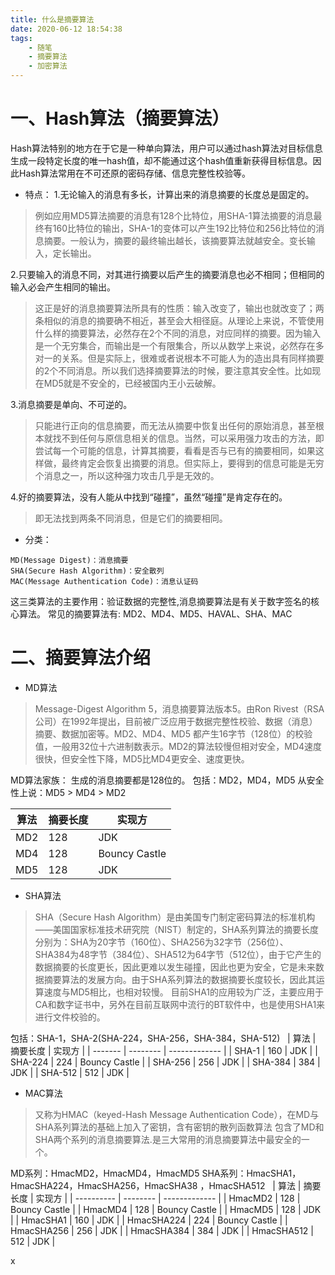 ```yaml
---
title: 什么是摘要算法
date: 2020-06-12 18:54:38
tags:
    - 随笔
    - 摘要算法
    - 加密算法
---
```


# 一、Hash算法（摘要算法）
Hash算法特别的地方在于它是一种单向算法，用户可以通过hash算法对目标信息生成一段特定长度的唯一hash值，却不能通过这个hash值重新获得目标信息。因此Hash算法常用在不可还原的密码存储、信息完整性校验等。
<!--more-->
* 特点：
1.无论输入的消息有多长，计算出来的消息摘要的长度总是固定的。
>例如应用MD5算法摘要的消息有128个比特位，用SHA-1算法摘要的消息最终有160比特位的输出，SHA-1的变体可以产生192比特位和256比特位的消息摘要。一般认为，摘要的最终输出越长，该摘要算法就越安全。变长输入，定长输出。

2.只要输入的消息不同，对其进行摘要以后产生的摘要消息也必不相同；但相同的输入必会产生相同的输出。
>这正是好的消息摘要算法所具有的性质：输入改变了，输出也就改变了；两条相似的消息的摘要确不相近，甚至会大相径庭。从理论上来说，不管使用什么样的摘要算法，必然存在2个不同的消息，对应同样的摘要。因为输入是一个无穷集合，而输出是一个有限集合，所以从数学上来说，必然存在多对一的关系。但是实际上，很难或者说根本不可能人为的造出具有同样摘要的2个不同消息。所以我们选择摘要算法的时候，要注意其安全性。比如现在MD5就是不安全的，已经被国内王小云破解。

3.消息摘要是单向、不可逆的。
>只能进行正向的信息摘要，而无法从摘要中恢复出任何的原始消息，甚至根本就找不到任何与原信息相关的信息。当然，可以采用强力攻击的方法，即尝试每一个可能的信息，计算其摘要，看看是否与已有的摘要相同，如果这样做，最终肯定会恢复出摘要的消息。但实际上，要得到的信息可能是无穷个消息之一，所以这种强力攻击几乎是无效的。

4.好的摘要算法，没有人能从中找到“碰撞”，虽然“碰撞”是肯定存在的。
>即无法找到两条不同消息，但是它们的摘要相同。


* 分类：
```
MD(Message Digest)：消息摘要
SHA(Secure Hash Algorithm)：安全散列
MAC(Message Authentication Code)：消息认证码
```

这三类算法的主要作用：验证数据的完整性,消息摘要算法是有关于数字签名的核心算法。
常见的摘要算法有: MD2、MD4、MD5、HAVAL、SHA、MAC


# 二、摘要算法介绍

* MD算法
>Message-Digest Algorithm 5，消息摘要算法版本5。由Ron Rivest（RSA公司）在1992年提出，目前被广泛应用于数据完整性校验、数据（消息）摘要、数据加密等。MD2、MD4、MD5 都产生16字节（128位）的校验值，一般用32位十六进制数表示。MD2的算法较慢但相对安全，MD4速度很快，但安全性下降，MD5比MD4更安全、速度更快。

MD算法家族：
生成的消息摘要都是128位的。
包括：MD2，MD4，MD5
从安全性上说：MD5 > MD4 > MD2

| 算法 | 摘要长度 | 实现方     |
| ---- | -------- | ------------- |
| MD2  | 128      | JDK           |
| MD4  | 128      | Bouncy Castle |
| MD5  | 128      | JDK           |



* SHA算法
>SHA（Secure Hash Algorithm）是由美国专门制定密码算法的标准机构——美国国家标准技术研究院（NIST）制定的，SHA系列算法的摘要长度分别为：SHA为20字节（160位）、SHA256为32字节（256位）、 SHA384为48字节（384位）、SHA512为64字节（512位），由于它产生的数据摘要的长度更长，因此更难以发生碰撞，因此也更为安全，它是未来数据摘要算法的发展方向。由于SHA系列算法的数据摘要长度较长，因此其运算速度与MD5相比，也相对较慢。
目前SHA1的应用较为广泛，主要应用于CA和数字证书中，另外在目前互联网中流行的BT软件中，也是使用SHA1来进行文件校验的。

包括：SHA-1，SHA-2(SHA-224，SHA-256，SHA-384，SHA-512)
 
| 算法  | 摘要长度 | 实现方     |
| ------- | -------- | ------------- |
| SHA-1   | 160      | JDK           |
| SHA-224 | 224      | Bouncy Castle |
| SHA-256 | 256      | JDK           |
| SHA-384 | 384      | JDK           |
| SHA-512 | 512      | JDK           |



* MAC算法
>又称为HMAC（keyed-Hash Message Authentication Code），在MD与SHA系列算法的基础上加入了密钥，含有密钥的散列函数算法
包含了MD和SHA两个系列的消息摘要算法.是三大常用的消息摘要算法中最安全的一个。

MD系列：HmacMD2，HmacMD4，HmacMD5
SHA系列：HmacSHA1，HmacSHA224，HmacSHA256，HmacSHA38
，HmacSHA512
 
| 算法     | 摘要长度 | 实现方     |
| ---------- | -------- | ------------- |
| HmacMD2    | 128      | Bouncy Castle |
| HmacMD4    | 128      | Bouncy Castle |
| HmacMD5    | 128      | JDK           |
| HmacSHA1   | 160      | JDK           |
| HmacSHA224 | 224      | Bouncy Castle |
| HmacSHA256 | 256      | JDK           |
| HmacSHA384 | 384      | JDK           |
| HmacSHA512 | 512      | JDK           |


x